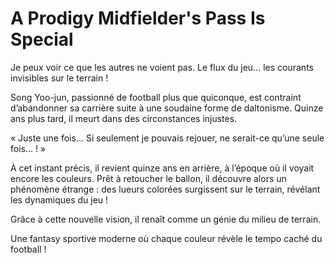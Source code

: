# A Prodigy Midfielder's Pass Is Special
Je peux voir ce que les autres ne voient pas.
Le flux du jeu... les courants invisibles sur le terrain !

Song Yoo-jun, passionné de football plus que quiconque, est contraint d’abandonner sa carrière suite à une soudaine forme de daltonisme.
Quinze ans plus tard, il meurt dans des circonstances injustes.

« Juste une fois… Si seulement je pouvais rejouer, ne serait-ce qu’une seule fois... ! »

À cet instant précis, il revient quinze ans en arrière, à l’époque où il voyait encore les couleurs.
Prêt à retoucher le ballon, il découvre alors un phénomène étrange :
des lueurs colorées surgissent sur le terrain, révélant les dynamiques du jeu !

Grâce à cette nouvelle vision, il renaît comme un génie du milieu de terrain.

Une fantasy sportive moderne où chaque couleur révèle le tempo caché du football !